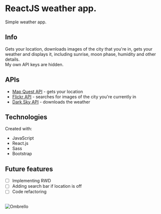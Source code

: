# ReactJS weather app. 
Simple weather app.

## Info
Gets your location, downloads images of the city that you're in, gets your weather and displays it, including sunrise, moon phase, humidity and other details.</br>  My own API keys are hidden.

## APIs
* [Map Quest API](https://developer.mapquest.com/documentation/) - gets your location
* [Flickr API](https://www.flickr.com/services/api/) - searches for images of the city you're currently in
* [Dark Sky API](https://darksky.net/dev) - downloads the weather

## Technologies
Created with: 
* JavaScript
* React.js
* Sass
* Bootstrap

## Future features
- [ ] Implementing RWD
- [ ] Adding search bar if location is off
- [ ] Code refactoring
</br></br>

![Ombrello](https://im4.ezgif.com/tmp/ezgif-4-d734b5a805a8.gif)
